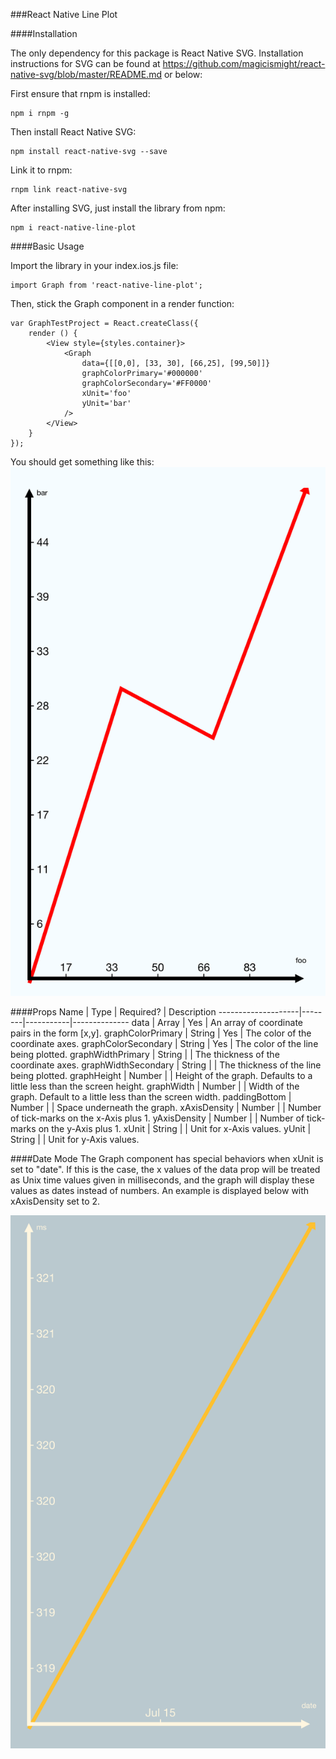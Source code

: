 ###React Native Line Plot

####Installation

The only dependency for this package is React Native SVG. Installation
instructions for SVG can be found at
https://github.com/magicismight/react-native-svg/blob/master/README.md
or below:

First ensure that rnpm is installed:
```
npm i rnpm -g
```
Then install React Native SVG:
```
npm install react-native-svg --save
```
Link it to rnpm:
```
rnpm link react-native-svg
```

After installing SVG, just install the library from npm:
```
npm i react-native-line-plot
```

####Basic Usage

Import the library in your index.ios.js file:
```
import Graph from 'react-native-line-plot';
```

Then, stick the Graph component in a render function:
```
var GraphTestProject = React.createClass({
    render () {
        <View style={styles.container}>
            <Graph
                data={[[0,0], [33, 30], [66,25], [99,50]]}
                graphColorPrimary='#000000'
                graphColorSecondary='#FF0000'
                xUnit='foo'
                yUnit='bar'
            />
        </View>    
    }
});
```

You should get something like this:
![example](./Images/example1.png)

####Props
Name                | Type   | Required? | Description
--------------------|--------|-----------|--------------
data                | Array  |  Yes      | An array of coordinate pairs in the form [x,y].
graphColorPrimary   | String |  Yes      | The color of the coordinate axes.
graphColorSecondary | String |  Yes      | The color of the line being plotted.
graphWidthPrimary   | String |           | The thickness of the coordinate axes.
graphWidthSecondary | String |           | The thickness of the line being plotted.
graphHeight         | Number |           | Height of the graph. Defaults to a little less than the screen height.
graphWidth          | Number |           | Width of the graph. Default to a little less than the screen width.
paddingBottom       | Number |           | Space underneath the graph.
xAxisDensity        | Number |           | Number of tick-marks on the x-Axis plus 1.
yAxisDensity        | Number |           | Number of tick-marks on the y-Axis plus 1.
xUnit               | String |           | Unit for x-Axis values.
yUnit               | String |           | Unit for y-Axis values.

####Date Mode
The Graph component has special behaviors when xUnit is set to "date". If this
is the case, the x values of the data prop will be treated as Unix time values
given in milliseconds, and the graph will display these values as dates instead
of numbers. An example is displayed below with xAxisDensity set to 2.

![example](./Images/example2.png)




